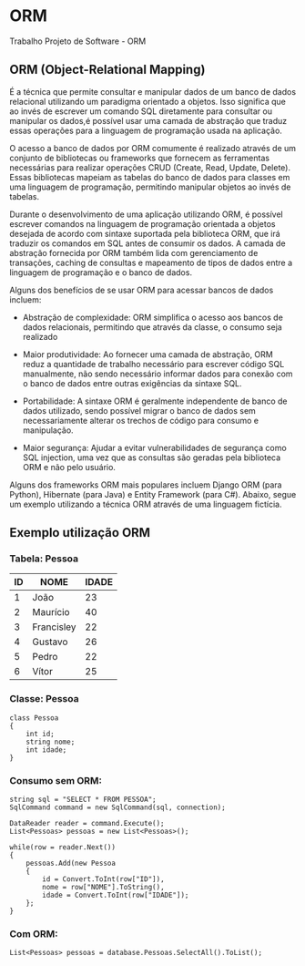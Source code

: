 # ORM

Trabalho Projeto de Software - ORM


## ORM (Object-Relational Mapping) 
  
É a técnica que permite consultar e manipular dados de um banco de dados relacional utilizando um paradigma orientado a objetos. Isso significa que ao invés de escrever um comando SQL diretamente para consultar ou manipular os dados,é possível usar uma camada de abstração que traduz essas operações para a linguagem de programação usada na aplicação.

O acesso a banco de dados por ORM comumente é realizado através de um conjunto de bibliotecas ou frameworks que fornecem as ferramentas necessárias para realizar operações CRUD (Create, Read, Update, Delete). Essas bibliotecas mapeiam as tabelas do banco de dados para classes em uma linguagem de programação, permitindo manipular objetos ao invés de tabelas.

Durante o desenvolvimento de uma aplicação utilizando ORM, é possível escrever comandos na linguagem de programação orientada a objetos desejada de acordo com sintaxe suportada pela biblioteca ORM, que irá traduzir os comandos em SQL antes de consumir os dados. A camada de abstração fornecida por ORM também lida com gerenciamento de transações, caching de consultas e mapeamento de tipos de dados entre a linguagem de programação e o banco de dados.

Alguns dos benefícios de se usar ORM para acessar bancos de dados incluem:

-   Abstração de complexidade: ORM simplifica o acesso aos bancos de dados relacionais, permitindo que através da classe, o consumo seja realizado
    
-   Maior produtividade: Ao fornecer uma camada de abstração, ORM reduz a quantidade de trabalho necessário para escrever código SQL manualmente, não sendo necessário informar dados para conexão com o banco de dados entre outras exigências da sintaxe SQL.

-   Portabilidade: A sintaxe ORM é geralmente independente de banco de dados utilizado, sendo possível migrar o banco de dados sem necessariamente alterar os trechos de código para consumo e manipulação.
    
-   Maior segurança: Ajudar a evitar vulnerabilidades de segurança como SQL injection, uma vez que as consultas são geradas pela biblioteca ORM e não pelo usuário.
    
Alguns dos frameworks ORM mais populares incluem Django ORM (para Python), Hibernate (para Java) e Entity Framework (para C#). Abaixo, segue um exemplo utilizando a técnica ORM através de uma linguagem fictícia.

## Exemplo utilização ORM

### Tabela: Pessoa
ID   | NOME	| IDADE 
 --------- | ------ | -------
1 | João | 23
2 | Maurício | 40
3 | Francisley | 22
4 | Gustavo | 26
5 | Pedro | 22
6 | Vítor | 25


### Classe: Pessoa
```
class Pessoa
{
    int id;
    string nome;
    int idade;
}
```

### Consumo sem ORM:
```
string sql = "SELECT * FROM PESSOA";
SqlCommand command = new SqlCommand(sql, connection);

DataReader reader = command.Execute();
List<Pessoas> pessoas = new List<Pessoas>();

while(row = reader.Next())
{
    pessoas.Add(new Pessoa
    {
        id = Convert.ToInt(row["ID"]),
        nome = row["NOME"].ToString(),
        idade = Convert.ToInt(row["IDADE"]);
    };
}

```
### Com ORM:
```
List<Pessoas> pessoas = database.Pessoas.SelectAll().ToList();
```
